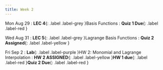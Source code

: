 ```yaml
---
title: Week 2
---
```


Mon Aug 29
: **LEC 4**{: .label .label-grey }Basis Functions
: **Quiz 1 Due**{: .label .label-red }

Wed Aug 31
: **LEC 5**{: .label .label-grey }Lagrange Basis Functions
: **Quiz 2 Assigned**{: .label .label-yellow }

Fri Sep 2
: **Lab**{: .label .label-purple }HW 2: Monomial and Lagrange Interpolation
: **HW 2 ASSIGNED**{: .label .label-yellow }**HW 1 due**{: .label .label-red }**Quiz 2 Due**{: .label .label-red }